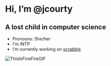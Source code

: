# Hi, I’m @jcourty
## A lost child in computer science
- Pronouns: She/her
- I'm INTP
- I’m currently working on [scrabble](https://github.com/mgorce4/scrabble)

![ThisIsFineFireGIF](https://github.com/jcourty/jcourty/assets/159031215/183331bc-81fc-4703-94ce-2b1bbbc4fd62)



<!---
jcourty/jcourty is a ✨ special ✨ repository because its `README.md` (this file) appears on your GitHub profile.
You can click the Preview link to take a look at your changes.
--->
